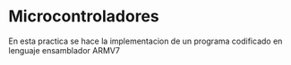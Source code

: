 # Microcontroladores

En esta practica se hace la implementacion de un programa codificado en lenguaje ensamblador ARMV7
